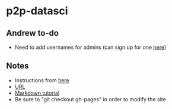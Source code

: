 # p2p-datasci

## Andrew to-do
* Need to add usernames for admins (can sign up for one [here](https://github.com/join))

## Notes
* Instructions from [here](https://github.com/daattali/beautiful-jekyll)
* [URL](https://cbiit.github.com/p2p-datasci)
* [Markdown tutorial](https://markdowntutorial.com)
* Be sure to "git checkout gh-pages" in order to modify the site
